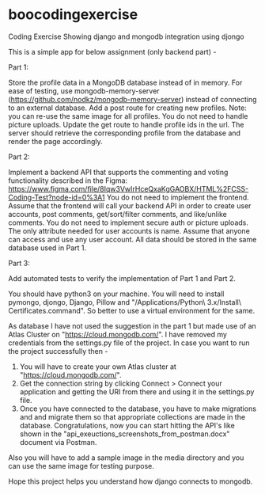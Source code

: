 # boocodingexercise
Coding Exercise Showing django and mongodb integration using djongo

This is a simple app for below assignment (only backend part) -

Part 1:

Store the profile data in a MongoDB database instead of in memory. For ease of testing, use mongodb-memory-server (https://github.com/nodkz/mongodb-memory-server) instead of connecting to an external database.
Add a post route for creating new profiles. Note: you can re-use the same image for all profiles. You do not need to handle picture uploads.
Update the get route to handle profile ids in the url. The server should retrieve the corresponding profile from the database and render the page accordingly.


Part 2:

Implement a backend API that supports the commenting and voting functionality described in the Figma: https://www.figma.com/file/8Iqw3VwIrHceQxaKgGAOBX/HTML%2FCSS-Coding-Test?node-id=0%3A1
You do not need to implement the frontend. Assume that the frontend will call your backend API in order to create user accounts, post comments, get/sort/filter comments, and like/unlike comments.
You do not need to implement secure auth or picture uploads. The only attribute needed for user accounts is name. Assume that anyone can access and use any user account.
All data should be stored in the same database used in Part 1.


Part 3:

Add automated tests to verify the implementation of Part 1 and Part 2.


You should have python3 on your machine.
You will need to install pymongo, djongo, Django, Pillow and "/Applications/Python\ 3.x/Install\ Certificates.command". So better to use a virtual environment for the same.



As database I have not used the suggestion in the part 1 but made use of an Atlas Cluster on "https://cloud.mongodb.com/". I have removed my credentials from the settings.py file of the project.
In case you want to run the project successfully then -
1) You will have to create your own Atlas cluster at "https://cloud.mongodb.com/".
2) Get the connection string by clicking Connect > Connect your application and getting the URI from there and using it in the settings.py file.
3) Once you have connected to the database, you have to make migrations and and migrate them so that appropriate collections are made in the database.
Congratulations, now you can start hitting the API's like shown in the "api_exeuctions_screenshots_from_postman.docx" document via Postman.

Also you will have to add a sample image in the media directory and you can use the same image for testing purpose.

Hope this project helps you understand how django connects to mongodb.
